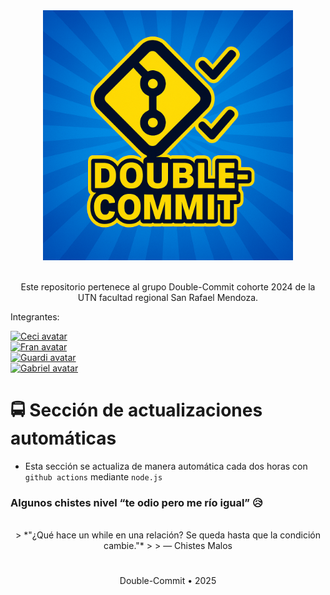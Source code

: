 <div align="center">
    <img src="./public/double-commit-logo.png" width="400" height="auto" />
</div>

 <br>

<div align="center"> 
 <p>Este repositorio pertenece al grupo Double-Commit cohorte 2024 de la UTN facultad regional San Rafael Mendoza.</p>
</div>

Integrantes:

<div align="left" style="display: grid; grid-template-columns: repeat(auto-fill, minamax(45px, 1fr));">
    <a href="https://github.com/CeciliaOlejar" title="CeciliaOlejar">
    <img src="https://avatars.githubusercontent.com/u/104603137?v=4" width="45" height="45" alt="Ceci avatar" />
    </a>
     <a href="https://github.com/Xeneixxe" title="Xeneixxe">
    <img src="https://avatars.githubusercontent.com/u/134340520?v=4" width="45" height="45" alt="Fran avatar" />
    </a>
    <a href="https://github.com/Philama" title="Philama">
    <img src="https://avatars.githubusercontent.com/u/25463245?v=4" width="45" height="45" alt="Guardi avatar" />
    </a>
    <a href="https://github.com/solidsnk86/" title="solidsnk86">
    <img src="https://avatars.githubusercontent.com/u/93176365?v=4" width="45" height="45" alt="Gabriel avatar" />
    </a>
<div>

# 🚍 Sección de actualizaciones automáticas

- Esta sección se actualiza de manera automática cada dos horas con `github actions` mediante `node.js`

### Algunos chistes nivel “te odio pero me río igual” 😥

<br>

<div align="center">
    > *"¿Qué hace un while en una relación? Se queda hasta que la condición cambie."*
    >
    > — Chistes Malos
</div>

#

<div align="center"> 
 <p>Double-Commit • 2025</p>
<div>
